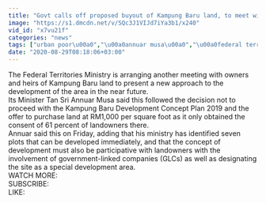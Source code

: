 ```yaml
---
title: "Govt calls off proposed buyout of Kampung Baru land, to meet with landowners"
image: "https://s1.dmcdn.net/v/SQc3J1VIJd7iYa3b1/x240"
vid_id: "x7vu21f"
categories: "news"
tags: ["urban poor\u00a0","\u00a0annuar musa\u00a0","\u00a0federal territories ministry"]
date: "2020-08-29T08:18:06+03:00"
---
```

The Federal Territories Ministry is arranging another meeting with owners and heirs of Kampung Baru land to present a new approach to the development of the area in the near future.  <br>Its Minister Tan Sri Annuar Musa said this followed the decision not to proceed with the Kampung Baru Development Concept Plan 2019 and the offer to purchase land at RM1,000 per square foot as it only obtained the consent of 61 percent of landowners there.  <br>Annuar said this on Friday, adding that his ministry has identified seven plots that can be developed immediately, and that the concept of development must also be participative with landowners with the involvement of government-linked companies (GLCs) as well as designating the site as a special development area.  <br>WATCH MORE:   <br>SUBSCRIBE:   <br>LIKE: 
